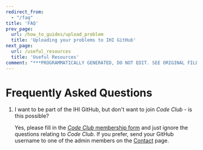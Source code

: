 ```yaml
---
redirect_from:
  - "/faq"
title: 'FAQ'
prev_page:
  url: /how_to_guides/upload_problem
  title: 'Uploading your problems to IHI GitHub'
next_page:
  url: /useful_resources
  title: 'Useful Resources'
comment: "***PROGRAMMATICALLY GENERATED, DO NOT EDIT. SEE ORIGINAL FILES IN /content***"
---
```

# Frequently Asked Questions

1. I want to be part of the IHI GitHub, but don't want to join _Code Club_ - is this possible?

   Yes, please fill in the [_Code Club_ membership form](Form) and just ignore the questions relating to _Code Club_. If you prefer, send your GitHub username to one of the admin members on the [Contact](Contact) page.

[Form]: https://forms.office.com/Pages/ResponsePage.aspx?id=_oivH5ipW0yTySEKEdmlwmTLVShUkb9Nh40TgmRp95lUQjdSM0JDQzNPMURSRDZWTzFLRjY0WU1QMi4u
[Contact]: ../Contact.md
